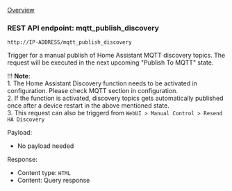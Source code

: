 [Overview](_OVERVIEW.md) 

### REST API endpoint: mqtt_publish_discovery

`http://IP-ADDRESS/mqtt_publish_discovery`


Trigger for a manual publish of Home Assistant MQTT discovery topics. The request will be executed in the next upcoming "Publish To MQTT" state.

!!! __Note__: <br>
    1. The Home Assistant Discovery function needs to be activated in configuration. Please check MQTT section in configuration.<br>
    2. If the function is activated, discovery topics gets automatically published once after a device restart in the above mentioned state.<br>
    3. This request can also be triggerd from `WebUI > Manual Control > Resend HA Discovery`


Payload:
- No payload needed

Response:
- Content type: `HTML`
- Content: Query response



